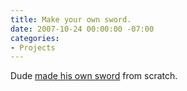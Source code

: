```yaml
---
title: Make your own sword.
date: 2007-10-24 00:00:00 -07:00
categories:
- Projects
---
```


<p>Dude <a href="http://home.comcast.net/%7Ejeshern/tatara.htm" title="Two, actually">made his own sword</a> from scratch.</p>
